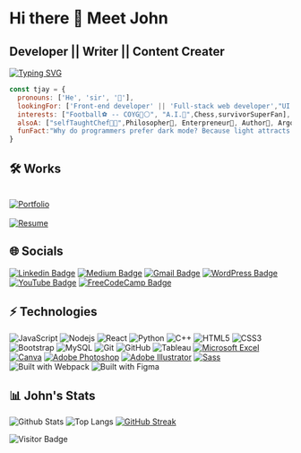 
 # Hi there 👋 Meet John 

 ## Developer || Writer || Content Creater   
[![Typing SVG](https://readme-typing-svg.demolab.com?font=Fira+Code&size=25&pause=1000&color=14FF15&background=000000&width=1200&lines=%5E%5%5D%2B%24expect(Ba-ig-pr-zA-CE-GI-PR-TV-Z0-9).not.toBe(John);Let's+talk+code)](https://git.io/typing-svg)

```javascript
const tjay = {
  pronouns: ['He', 'sir', '🧑'],
  lookingFor: ['Front-end developer' || 'Full-stack web developer',"UI Designer", "Data Analyst"],
  interests: ["Football⚽ -- COYG🔴⚪", "A.I.🤖",Chess,survivorSuperFan],
  alsoA: ["selfTaughtChef👨‍🍳",Philosopher🤔, Enterpreneur💼, Author📝, Argonomist🥬 ],  
  funFact:"Why do programmers prefer dark mode? Because light attracts bugs!"
}
```
## 🛠️ Works
<br>[![Portfolio](https://img.shields.io/badge/Portfolio-Check%20It%20Out-orange)](https://shiny-crumble-fa4316.netlify.app)<br><br>
[![Resume](https://img.shields.io/badge/Resume-View_or_Download-<COLOR>.svg)](https://drive.google.com/file/d/1CUeqcUi0WjjIruV_2f0k0tlLWDY6NDRY/view?usp=sharing)


## 🌐 Socials
[![Linkedin Badge](https://img.shields.io/badge/-Linkedin-blue?style=flat-square&logo=Linkedin&logoColor=white&link=https://www.linkedin.com/in/john-thiongo-10484347/)](https://www.linkedin.com/in/john-thiongo-10484347/)
[![Medium Badge](https://img.shields.io/badge/Medium-12100E?style=flat-square&logo=medium&logoColor=white&link=https://medium.com/@tjaymurianki)](https://medium.com/@tjaymurianki)
[![Gmail Badge](https://img.shields.io/badge/-Gmail.com-c14438?style=flat-square&logo=Gmail&logoColor=white&link=mailto:mcjthiongo@gmail.com)](mailto:mcthiongo@gmail.com)
[![WordPress Badge](https://img.shields.io/badge/WordPress-Visit%20My%20Blog-blue?style=flat-square&logo=wordpress)](https://thetjaypod.wordpress.com/)
[![YouTube Badge](https://img.shields.io/badge/YouTube-Visit%20My%20Channel-red?style=flat-square&logo=youtube)](https://www.youtube.com/channel/UCcEeMgWcGmDL6w5Ow22TALg)
[![FreeCodeCamp Badge](https://img.shields.io/badge/FreeCodeCamp-Visit%20My%20Profile-blue?style=flat-square&logo=freecodecamp)](https://www.freecodecamp.org/profile/tjay1760)



## ⚡ Technologies

![JavaScript](https://img.shields.io/badge/-JavaScript-black?style=flat-square&logo=javascript)
![Nodejs](https://img.shields.io/badge/-Nodejs-black?style=flat-square&logo=Node.js)
![React](https://img.shields.io/badge/-React-black?style=flat-square&logo=react)
![Python](https://img.shields.io/badge/-Python-black?style=flat-square&logo=Python)
![C++](https://img.shields.io/badge/-C++-00599C?style=flat-square&logo=c)
![HTML5](https://img.shields.io/badge/-HTML5-E34F26?style=flat-square&logo=html5&logoColor=white)
![CSS3](https://img.shields.io/badge/-CSS3-1572B6?style=flat-square&logo=css3)
![Bootstrap](https://img.shields.io/badge/-Bootstrap-563D7C?style=flat-square&logo=bootstrap)
![MySQL](https://img.shields.io/badge/-MySQL-black?style=flat-square&logo=mysql)
![Git](https://img.shields.io/badge/-Git-black?style=flat-square&logo=git)
![GitHub](https://img.shields.io/badge/-GitHub-181717?style=flat-square&logo=github)
![Tableau](https://img.shields.io/badge/-Tableau-E97627?logo=tableau&logoColor=white&style=flat-square)
[![Microsoft Excel](https://img.shields.io/badge/-Microsoft%20Excel-217346?logo=microsoft-excel&logoColor=white&style=flat-square)](https://www.microsoft.com/en-us/microsoft-365/excel)
[![Canva](https://img.shields.io/badge/-Canva-20A0F0?logo=canva&logoColor=white&style=flat-square)](https://www.canva.com/)
[![Adobe Photoshop](https://img.shields.io/badge/-Adobe%20Photoshop-31A8FF?logo=adobe-photoshop&logoColor=white&style=flat-square)](https://www.adobe.com/products/photoshop.html)
[![Adobe Illustrator](https://img.shields.io/badge/-Adobe%20Illustrator-FF9A00?logo=adobe-illustrator&logoColor=white&style=flat-square)](https://www.adobe.com/products/illustrator.html)
[![Sass](https://img.shields.io/badge/-Sass-CC6699?logo=sass&logoColor=white&style=flat-square)](https://sass-lang.com/)
![Built with Webpack](https://img.shields.io/badge/Webpack-blue?logo=webpack)
![Built with Figma](https://img.shields.io/badge/Figma-purple?logo=figma)


## 📊 John's Stats

![Github Stats](https://github-readme-stats.vercel.app/api?username=tjay1760&count_private=true&show_icons=true&include_all_commits=true)
![Top Langs](https://github-readme-stats.vercel.app/api/top-langs/?username=tjay1760&hide=TeX&layout=compact)
[![GitHub Streak](https://streak-stats.demolab.com/?user=tjay1760)](https://git.io/streak-stats)


![Visitor Badge](https://visitor-badge.laobi.icu/badge?page_id=tjay1760.tjay1760)
 
